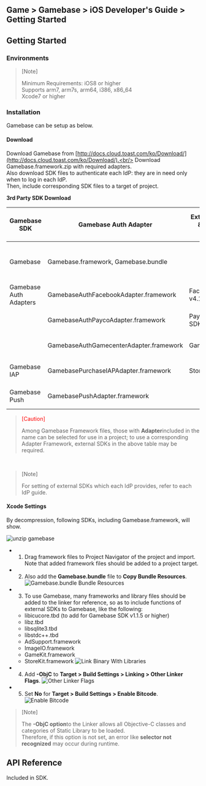 ## Game > Gamebase > iOS Developer's Guide > Getting Started

## Getting Started

### Environments


> [Note]
>
> Minimum Requirements: iOS8 or higher <br/>
> Supports arm7, arm7s, arm64, i386, x86_64 <br/>
> Xcode7 or higher
>


### Installation

Gamebase can be setup as below.

#### Download

Download Gamebase from [http://docs.cloud.toast.com/ko/Download/](http://docs.cloud.toast.com/ko/Download/).<br/>
Download Gamebase.framework.zip with required adapters. <br/>
Also download SDK files to authenticate each IdP: they are in need only when to log in each IdP.<br/>
Then, include corresponding SDK files to a target of project.

**3rd Party SDK Download**

| Gamebase SDK           | Gamebase Auth Adapter                   | External(iOS) SDK & Compatible Version | Use                               | External SDK Download Link               |
| ---------------------- | --------------------------------------- | -------------------------------------- | ------------------------------- | ---------------------------------------- |
| Gamebase               | Gamebase.framework, Gamebase.bundle     |                                        | Includes Gamebase interface and key logics |                                          |
| Gamebase Auth Adapters | GamebaseAuthFacebookAdapter.framework   | FacebookSDK v4.17.0                    | Supports Facebook logins                | [Go to Download](https://developers.facebook.com/docs/ios/downloads) |
|                        | GamebaseAuthPaycoAdapter.framework      | PaycoID Login 3rd SDK v1.1.6           | Supports Payco logins                   | [Go to Download](https://developers.payco.com/guide/sdk/download) |
|                        | GamebaseAuthGamecenterAdapter.framework | GameKit.framework                      | Supports Gamecenter logins              |                                          |
| Gamebase IAP           | GamebasePurchaseIAPAdapter.framework    | StoreKit.framework                     | Supports in-game purchase                     | Gamebase Included in IAP                       |
| Gamebase Push          | GamebasePushAdapter.framework           |                                        | Supports Push                        | Included in Gamebase                            |



> <font color="red">[Caution]</font><br/>
>
> Among Gamebase Framework files, those with **Adapter**included in the name can be selected for use in a project; to use a corresponding Adapter Framework, external SDKs in the above table may be required.
>

<br/>


> [Note]
>
> For setting of external SDKs which each IdP provides, refer to each IdP guide.
>

#### Xcode Settings

By decompression, following SDKs, including Gamebase.framework, will show.

![unzip gamebase](http://static.toastoven.net/prod_gamebase/iOSDevelopersGuide/ios-developers-guide-installation-002_1.0.0.png)


* 1) Drag framework files to Project Navigator of the project and import. Note that added framework files should be added to a project target.
* 2) Also add the **Gamebase.bundle** file to **Copy Bundle Resources**.
  ![Gamebase.bundle Bundle Resources](http://static.toastoven.net/prod_gamebase/iOSDevelopersGuide/ios-developers-guide-installation-003_1.0.0.png)
* 3) To use Gamebase, many frameworks and library files should be added to the linker for reference, so as to include functions of external SDKs to Gamebase, like the following:
    * libicucore.tbd (to add for Gamebase SDK v1.1.5 or higher)
    * libz.tbd
    * libsqlite3.tbd
    * libstdc++.tbd
    * AdSupport.framework
    * ImageIO.framework
    * GameKit.framework
    * StoreKit.framework
      ![Link Binary With Libraries](http://static.toastoven.net/prod_gamebase/iOSDevelopersGuide/ios-developers-guide-installation-005_1.0.0.png)
* 4) Add **-ObjC** to **Target > Build Settings > Linking > Other Linker Flags**.
  ![Other Linker Flags](http://static.toastoven.net/prod_gamebase/iOSDevelopersGuide/ios-developers-guide-installation-006_1.0.0.png)
* 5) Set **No** for **Target > Build Settings > Enable Bitcode**.
  ![Enable Bitcode](http://static.toastoven.net/prod_gamebase/iOSDevelopersGuide/ios-developers-guide-installation-007_1.0.0.png)


> [Note]
>
> The **-ObjC option**to the Linker allows all Objective-C classes and categories of Static Library to be loaded. <br/>
> Therefore, if this option is not set, an error like **selector not recognized** may occur during runtime.
>




## API Reference

Included in SDK.

